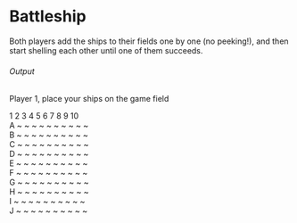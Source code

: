 # Battleship

Both players add the ships to their fields one by one (no peeking!), and then start shelling each other until one of them succeeds.

###### Output

Player 1, place your ships on the game field

  1 2 3 4 5 6 7 8 9 10<br/>
A ~ ~ ~ ~ ~ ~ ~ ~ ~ ~<br/>
B ~ ~ ~ ~ ~ ~ ~ ~ ~ ~<br/>
C ~ ~ ~ ~ ~ ~ ~ ~ ~ ~<br/>
D ~ ~ ~ ~ ~ ~ ~ ~ ~ ~<br/>
E ~ ~ ~ ~ ~ ~ ~ ~ ~ ~<br/>
F ~ ~ ~ ~ ~ ~ ~ ~ ~ ~<br/>
G ~ ~ ~ ~ ~ ~ ~ ~ ~ ~<br/>
H ~ ~ ~ ~ ~ ~ ~ ~ ~ ~<br/>
I ~ ~ ~ ~ ~ ~ ~ ~ ~ ~<br/>
J ~ ~ ~ ~ ~ ~ ~ ~ ~ ~<br/>